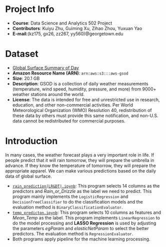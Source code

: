 # Project Info
- **Course**: Data Science and Analytics 502 Project
- **Contributors**: Kuiyu Zhu, Guiming Xu, Zihao Zhou, Yuxuan Yao
- **E-mail**:(kz175, gx26, zz267, yy560)@georgetown.edu

# Dataset
- [Global Surface Summary of Day](https://registry.opendata.aws/noaa-gsod/)
- **Amazon Resource Name (ARN)**: `arn:aws:s3:::aws-gsod`
- **Size**: 20.1 GB
- **Description**: GSOD is a collection of daily weather measurements (temperature, wind speed, humidity, pressure, and more) from 9000+ weather stations around the world.
- **License**: The data is intended for free and unrestricted use in research, education, and other non-commercial activities. Per World Meteorological Organization (WMO) Resolution 40, redistribution of these data by others must provide this same notification, and non-U.S. data cannot be redistributed for commercial purposes.

# Introduction
In many cases, the weather forecast plays a very important role in life. If people predict that it will rain tomorrow, they will prepare the umbrella in advance. If they know the temperature of tomorrow, they will prepare the appropriate apparel. We can make various predictions based on the daily data of global surface.
* [`rain_prediction(LR&DT).ipynb`](https://github.com/gu-yuxuanyao/502Project/blob/master/rain_prediction(LR%26DT).ipynb): This program selects 14 columns as the predictors and _Rain_or_Drizzle_ as the label we need to predict. This program mainly implements the `LogisticRegression` and `DecisionTreeClassifier` to do the classification models and the evaluation method is `BinaryClassificationEvaluator`. 
* [`temp_predicton.ipynb`](https://github.com/gu-yuxuanyao/502Project/blob/master/temp_predicton.ipynb): This program selects 10 columns as features and _Mean_Temp_ as the label. This program implements `LinearRegression` to do the model processing and __LASSO Regression__ is used by adjusting the parameters _egParam_ and _elasticNetParam_ to select the better predictors. The evaluation method is `RegressionEvaluator`.
* Both programs apply pipeline for the machine learning processing.
